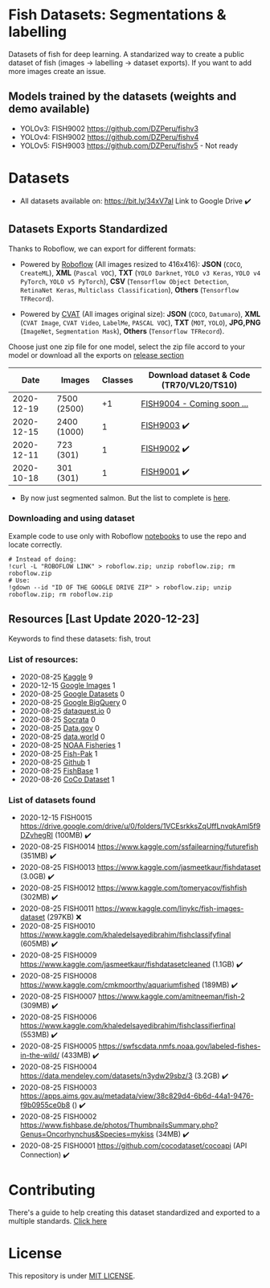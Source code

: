 # Fish Datasets: Segmentations & labelling

Datasets of fish for deep learning. A standarized way to create a public dataset of fish (images -> labelling -> dataset exports). If you want to add more images create an issue.

## Models trained by the datasets (weights and demo available)

- YOLOv3: FISH9002 https://github.com/DZPeru/fishv3
- YOLOv4: FISH9002 https://github.com/DZPeru/fishv4
- YOLOv5: FISH9003 https://github.com/DZPeru/fishv5 - Not ready

# Datasets 

- All datasets available on: https://bit.ly/34xV7al Link to Google Drive ✔️

## Datasets Exports Standardized

Thanks to Roboflow, we can export for different formats: 

- Powered by [Roboflow](https://roboflow.com) (All images resized to 416x416): **JSON** (`COCO`, `CreateML`), **XML** (`Pascal VOC`), **TXT** (`YOLO Darknet`, `YOLO v3 Keras`, `YOLO v4 PyTorch`, `YOLO v5 PyTorch`), **CSV** (`Tensorflow Object Detection`, `RetinaNet Keras`, `Multiclass Classification`), **Others** (`Tensorflow TFRecord`).

- Powered by [CVAT](https://cvat.org/) (All images original size): **JSON** (`COCO`, `Datumaro`), **XML** (`CVAT Image`, `CVAT Video`, `LabelMe`, `PASCAL VOC`), **TXT** (`MOT`, `YOLO`), **JPG,PNG** (`ImageNet`, `Segmentation Mask`), **Others** (`Tensorflow TFRecord`).

Choose just one zip file for one model, select the zip file accord to your model or download all the exports on [release section](https://github.com/DZPeru/fish-datasets/releases)

| Date       | Images      | Classes | Download dataset & Code (TR70/VL20/TS10) |
| ---------- | ----------- | ------- | ---------------------------------------- |
| 2020-12-19 | 7500 (2500) | +1      | [FISH9004 - Coming soon ...](#)          |
| 2020-12-15 | 2400 (1000) | 1       | [FISH9003](https://bit.ly/34BvYeM) ✔️     |
| 2020-12-11 | 723 (301)   | 1       | [FISH9002](https://bit.ly/34BvYeM) ✔️     |
| 2020-10-18 | 301 (301)   | 1       | [FISH9001](https://bit.ly/34BvYeM) ✔️     |

* By now just segmented salmon. But the list to complete is [here](./classes/fish_classes-2017-11-07.txt).

### Downloading and using dataset

Example code to use only with Roboflow [notebooks](https://models.roboflow.com/object-detection) to use the repo and locate correctly.


```
# Instead of doing:
!curl -L "ROBOFLOW LINK" > roboflow.zip; unzip roboflow.zip; rm roboflow.zip
# Use:
!gdown --id "ID OF THE GOOGLE DRIVE ZIP" > roboflow.zip; unzip roboflow.zip; rm roboflow.zip
```

## Resources [Last Update 2020-12-23]

Keywords to find these datasets: fish, trout

### List of resources: 

- 2020-08-25 [Kaggle](https://www.kaggle.com/datasets) 9
- 2020-12-15 [Google Images](https://www.google.com/imghp?hl=en) 1
- 2020-08-25 [Google Datasets](https://datasetsearch.research.google.com/) 0
- 2020-08-25 [Google BigQuery](https://cloud.google.com/bigquery/public-data/) 0
- 2020-08-25 [dataquest.io](www.dataquest.io) 0
- 2020-08-25 [Socrata](https://opendata.socrata.com/) 0
- 2020-08-25 [Data.gov](https://www.data.gov/) 0
- 2020-08-25 [data.world](https://data.world/datasets) 0
- 2020-08-25 [NOAA Fisheries](https://swfscdata.nmfs.noaa.gov/labeled-fishes-in-the-wild/) 1
- 2020-08-25 [Fish-Pak](https://data.mendeley.com/datasets/n3ydw29sbz/3) 1
- 2020-08-25 [Github](https://github.com) 1
- 2020-08-25 [FishBase](https://www.fishbase.de/) 1
- 2020-08-26 [CoCo Dataset](https://cocodataset.org/) 1

### List of datasets found

- 2020-12-15 FISH0015 https://drive.google.com/drive/u/0/folders/1VCEsrkksZqUffLnvqkAml5f9DZvhegRI (100MB) ✔️
- 2020-08-25 FISH0014 https://www.kaggle.com/ssfailearning/futurefish (351MB) ✔️
- 2020-08-25 FISH0013 https://www.kaggle.com/jasmeetkaur/fishdataset (3.0GB) ✔️
- 2020-08-25 FISH0012 https://www.kaggle.com/tomeryacov/fishfish (302MB) ✔️
- 2020-08-25 FISH0011 https://www.kaggle.com/linykc/fish-images-dataset (297KB) ❌
- 2020-08-25 FISH0010 https://www.kaggle.com/khaledelsayedibrahim/fishclassifyfinal (605MB) ✔️
- 2020-08-25 FISH0009 https://www.kaggle.com/jasmeetkaur/fishdatasetcleaned (1.1GB) ✔️
- 2020-08-25 FISH0008 https://www.kaggle.com/cmkmoorthy/aquariumfished (189MB) ✔️
- 2020-08-25 FISH0007 https://www.kaggle.com/amitneeman/fish-2 (309MB) ✔️
- 2020-08-25 FISH0006 https://www.kaggle.com/khaledelsayedibrahim/fishclassifierfinal (553MB) ✔️
- 2020-08-25 FISH0005 https://swfscdata.nmfs.noaa.gov/labeled-fishes-in-the-wild/ (433MB) ✔️
- 2020-08-25 FISH0004 https://data.mendeley.com/datasets/n3ydw29sbz/3 (3.2GB) ✔️
- 2020-08-25 FISH0003 https://apps.aims.gov.au/metadata/view/38c829d4-6b6d-44a1-9476-f9b0955ce0b8 () ✔️
- 2020-08-25 FISH0002 https://www.fishbase.de/photos/ThumbnailsSummary.php?Genus=Oncorhynchus&Species=mykiss (34MB) ✔️
- 2020-08-25 FISH0001 https://github.com/cocodataset/cocoapi (API Connection) ✔️


# Contributing

There's a guide to help creating this dataset standardized and exported to a multiple standards. [Click here](./CONTRIBUTING.md)

# License

This repository is under [MIT LICENSE](.//LICENSE.md).
